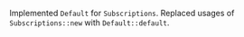 Implemented `Default` for `Subscriptions`. Replaced usages of `Subscriptions::new` with `Default::default`.